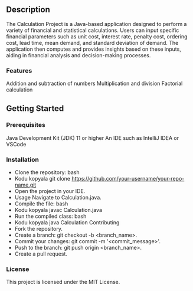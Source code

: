 ## Description
The Calculation Project is a Java-based application designed to perform a variety of financial and statistical calculations. Users can input specific financial parameters such as unit cost, interest rate, penalty cost, ordering cost, lead time, mean demand, and standard deviation of demand. The application then computes and provides insights based on these inputs, aiding in financial analysis and decision-making processes.

### Features
Addition and subtraction of numbers
Multiplication and division
Factorial calculation
## Getting Started
### Prerequisites
Java Development Kit (JDK) 11 or higher
An IDE such as IntelliJ IDEA or VSCode
### Installation
- Clone the repository:
bash
- Kodu kopyala
git clone https://github.com/your-username/your-repo-name.git
- Open the project in your IDE.
- Usage
Navigate to Calculation.java.
- Compile the file:
bash
- Kodu kopyala
javac Calculation.java
- Run the compiled class:
bash
- Kodu kopyala
java Calculation
Contributing
- Fork the repository.
- Create a branch: git checkout -b <branch_name>.
- Commit your changes: git commit -m '<commit_message>'.
- Push to the branch: git push origin <branch_name>.
- Create a pull request.
### License
This project is licensed under the MIT License.
